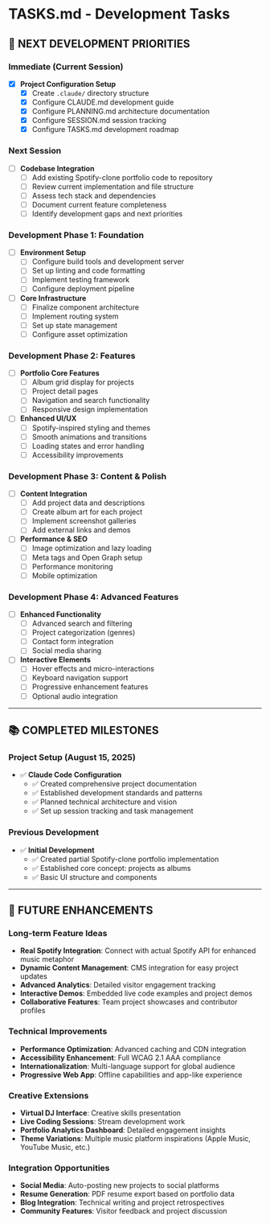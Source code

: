 # TASKS.md - Development Tasks

## 🚀 NEXT DEVELOPMENT PRIORITIES

### Immediate (Current Session)
- [x] **Project Configuration Setup**
  - [x] Create `.claude/` directory structure
  - [x] Configure CLAUDE.md development guide
  - [x] Configure PLANNING.md architecture documentation
  - [x] Configure SESSION.md session tracking
  - [x] Configure TASKS.md development roadmap

### Next Session
- [ ] **Codebase Integration**
  - [ ] Add existing Spotify-clone portfolio code to repository
  - [ ] Review current implementation and file structure
  - [ ] Assess tech stack and dependencies
  - [ ] Document current feature completeness
  - [ ] Identify development gaps and next priorities

### Development Phase 1: Foundation
- [ ] **Environment Setup**
  - [ ] Configure build tools and development server
  - [ ] Set up linting and code formatting
  - [ ] Implement testing framework
  - [ ] Configure deployment pipeline

- [ ] **Core Infrastructure**
  - [ ] Finalize component architecture
  - [ ] Implement routing system
  - [ ] Set up state management
  - [ ] Configure asset optimization

### Development Phase 2: Features
- [ ] **Portfolio Core Features**
  - [ ] Album grid display for projects
  - [ ] Project detail pages
  - [ ] Navigation and search functionality
  - [ ] Responsive design implementation

- [ ] **Enhanced UI/UX**
  - [ ] Spotify-inspired styling and themes
  - [ ] Smooth animations and transitions
  - [ ] Loading states and error handling
  - [ ] Accessibility improvements

### Development Phase 3: Content & Polish
- [ ] **Content Integration**
  - [ ] Add project data and descriptions
  - [ ] Create album art for each project
  - [ ] Implement screenshot galleries
  - [ ] Add external links and demos

- [ ] **Performance & SEO**
  - [ ] Image optimization and lazy loading
  - [ ] Meta tags and Open Graph setup
  - [ ] Performance monitoring
  - [ ] Mobile optimization

### Development Phase 4: Advanced Features
- [ ] **Enhanced Functionality**
  - [ ] Advanced search and filtering
  - [ ] Project categorization (genres)
  - [ ] Contact form integration
  - [ ] Social media sharing

- [ ] **Interactive Elements**
  - [ ] Hover effects and micro-interactions
  - [ ] Keyboard navigation support
  - [ ] Progressive enhancement features
  - [ ] Optional audio integration

---

## 📚 COMPLETED MILESTONES

### Project Setup (August 15, 2025)
- ✅ **Claude Code Configuration**
  - ✅ Created comprehensive project documentation
  - ✅ Established development standards and patterns
  - ✅ Planned technical architecture and vision
  - ✅ Set up session tracking and task management

### Previous Development
- ✅ **Initial Development**
  - ✅ Created partial Spotify-clone portfolio implementation
  - ✅ Established core concept: projects as albums
  - ✅ Basic UI structure and components

---

## 🔮 FUTURE ENHANCEMENTS

### Long-term Feature Ideas
- **Real Spotify Integration**: Connect with actual Spotify API for enhanced music metaphor
- **Dynamic Content Management**: CMS integration for easy project updates
- **Advanced Analytics**: Detailed visitor engagement tracking
- **Interactive Demos**: Embedded live code examples and project demos
- **Collaborative Features**: Team project showcases and contributor profiles

### Technical Improvements
- **Performance Optimization**: Advanced caching and CDN integration
- **Accessibility Enhancement**: Full WCAG 2.1 AAA compliance
- **Internationalization**: Multi-language support for global audience
- **Progressive Web App**: Offline capabilities and app-like experience

### Creative Extensions
- **Virtual DJ Interface**: Creative skills presentation
- **Live Coding Sessions**: Stream development work
- **Portfolio Analytics Dashboard**: Detailed engagement insights
- **Theme Variations**: Multiple music platform inspirations (Apple Music, YouTube Music, etc.)

### Integration Opportunities
- **Social Media**: Auto-posting new projects to social platforms
- **Resume Generation**: PDF resume export based on portfolio data
- **Blog Integration**: Technical writing and project retrospectives
- **Community Features**: Visitor feedback and project discussion